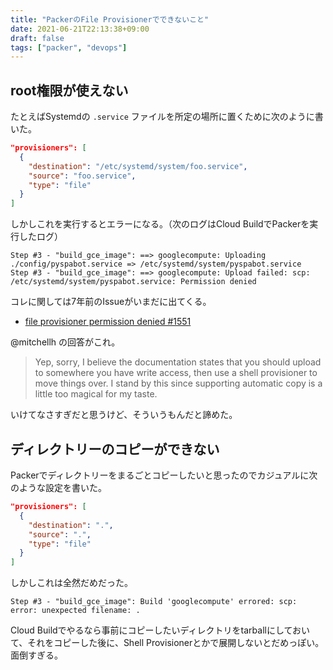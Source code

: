 ```yaml
---
title: "PackerのFile Provisionerでできないこと"
date: 2021-06-21T22:13:38+09:00
draft: false
tags: ["packer", "devops"]
---
```


## root権限が使えない

たとえばSystemdの `.service` ファイルを所定の場所に置くために次のように書いた。

```json
"provisioners": [
  {
    "destination": "/etc/systemd/system/foo.service",
    "source": "foo.service",
    "type": "file"
  }
]
```

しかしこれを実行するとエラーになる。（次のログはCloud BuildでPackerを実行したログ）

```console
Step #3 - "build_gce_image": ==> googlecompute: Uploading ./config/pyspabot.service => /etc/systemd/system/pyspabot.service
Step #3 - "build_gce_image": ==> googlecompute: Upload failed: scp: /etc/systemd/system/pyspabot.service: Permission denied
```

コレに関しては7年前のIssueがいまだに出てくる。

* [file provisioner permission denied #1551](https://github.com/hashicorp/packer/issues/1551)

@mitchellh の回答がこれ。

> Yep, sorry, I believe the documentation states that you should upload to somewhere you have write access, then use a shell provisioner to move things over. I stand by this since supporting automatic copy is a little too magical for my taste.

いけてなさすぎだと思うけど、そういうもんだと諦めた。

## ディレクトリーのコピーができない

Packerでディレクトリーをまるごとコピーしたいと思ったのでカジュアルに次のような設定を書いた。

```json
"provisioners": [
  {
    "destination": ".",
    "source": ".",
    "type": "file"
  }
]
```

しかしこれは全然だめだった。

```console
Step #3 - "build_gce_image": Build 'googlecompute' errored: scp: error: unexpected filename: .
```

Cloud Buildでやるなら事前にコピーしたいディレクトリをtarballにしておいて、それをコピーした後に、Shell Provisionerとかで展開しないとだめっぽい。面倒すぎる。
